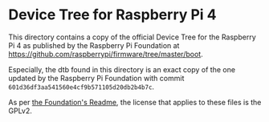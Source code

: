 Device Tree for Raspberry Pi 4
==============================

This directory contains a copy of the official Device Tree for the
Raspberry Pi 4 as published by the Raspberry Pi Foundation at
https://github.com/raspberrypi/firmware/tree/master/boot.

Especially, the dtb found in this directory is an exact copy of
the one updated by the Raspberry Pi Foundation with commit
`601d36df3aa541560e4cf9b571105d20db2b4b7c`.

As per [the Foundation's Readme](https://github.com/raspberrypi/firmware/blob/master/README.md),
the license that applies to these files is the GPLv2.
